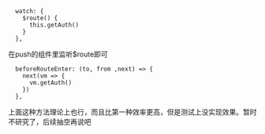 ```vue
  watch: {
    $route() {
      this.getAuth()
    }
  },
```

在push的组件里监听$route即可

```vue
  beforeRouteEnter: (to, from ,next) => {
    next(vm => {
      vm.getAuth()
    })
  },
```

上面这种方法理论上也行，而且比第一种效率更高，但是测试上没实现效果。暂时不研究了，后续抽空再说吧